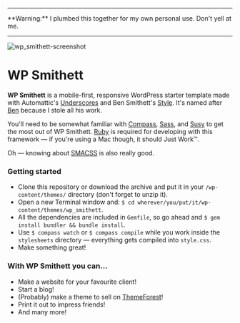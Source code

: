 <hr>
**Warning:** I plumbed this together for my own personal use. Don't yell at me.
<hr>

![wp_smithett-screenshot](https://f.cloud.github.com/assets/436120/2468396/4b92cd2e-afd7-11e3-9964-2863731e0ee5.jpg)

WP Smithett
===========

**WP Smithett** is a mobile-first, responsive WordPress starter template made with Automattic's [Underscores](http://underscores.me) and Ben Smithett's [Style](https://github.com/bensmithett/style). It's named after [Ben](http://bensmithett.com/) because I stole all his work.

You'll need to be somewhat familiar with [Compass](http://compass-style.org/), [Sass](http://sass-lang.com/), and [Susy](http://susy.oddbird.net/) to get the most out of WP Smithett. [Ruby](https://www.ruby-lang.org/en/) is required for developing with this framework — if you're using a Mac though, it should Just Work™.

Oh — knowing about [SMACSS](http://smacss.com/) is also really good.

### Getting started
* Clone this repository or download the archive and put it in your `/wp-content/themes/` directory (don't forget to unzip it).
* Open a new Terminal window and: `$ cd wherever/you/put/it/wp-content/themes/wp_smithett`.
* All the dependencies are included in `Gemfile`, so go ahead and `$ gem install bundler && bundle install`.
* Use `$ compass watch` or `$ compass compile` while you work inside the `stylesheets` directory — everything gets compiled into `style.css`.
* Make something great!


### With WP Smithett you can...
* Make a website for your favourite client!
* Start a blog!
* (Probably) make a theme to sell on [ThemeForest](http://themeforest.net)!
* Print it out to impress friends!
* And many more!
